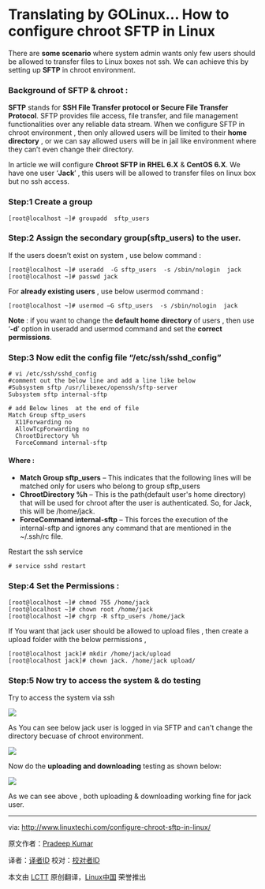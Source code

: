 Translating by GOLinux... 
How to configure chroot SFTP in Linux
================================================================================
There are **some scenario** where system admin wants only few users should be  allowed to transfer files to Linux boxes not ssh. We can achieve this by setting up **SFTP** in chroot environment.

### Background of SFTP & chroot : ###

**SFTP** stands for **SSH File Transfer protocol or Secure File Transfer Protocol**. SFTP provides file access, file transfer, and file management functionalities over any reliable data stream. When we configure SFTP in chroot environment , then only allowed users will be limited to their **home directory** , or we can say allowed users will be in jail like environment where they can’t even change their directory.

In article we will configure **Chroot SFTP in RHEL 6.X** & **CentOS 6.X**. We have one user ‘**Jack**’ , this users will be allowed to transfer files on linux box but no ssh access.

### Step:1  Create a group ###

    [root@localhost ~]# groupadd  sftp_users

### Step:2 Assign the secondary group(sftp_users) to the user. ###

If the users doesn’t exist on system , use below command :

    [root@localhost ~]# useradd  -G sftp_users  -s /sbin/nologin  jack
    [root@localhost ~]# passwd jack

For **already existing users** , use below usermod command :

    [root@localhost ~]# usermod –G sftp_users  -s /sbin/nologin  jack

**Note** : if you want to change the **default home directory** of users , then use ‘**-d**’ option in useradd and usermod  command and set the **correct permissions**.

### Step:3 Now edit the config file “/etc/ssh/sshd_config” ###

    # vi /etc/ssh/sshd_config
    #comment out the below line and add a line like below
    #Subsystem sftp /usr/libexec/openssh/sftp-server
    Subsystem sftp internal-sftp
    
    # add Below lines  at the end of file
    Match Group sftp_users
      X11Forwarding no
      AllowTcpForwarding no
      ChrootDirectory %h                      
      ForceCommand internal-sftp

#### Where : ####

- **Match Group sftp_users** – This indicates that the following lines will be matched only for users who belong to group sftp_users
- **ChrootDirectory %h** – This is the path(default user's home directory) that will be used for chroot after the user is authenticated. So, for Jack, this will be /home/jack.
- **ForceCommand internal-sftp** – This forces the execution of the internal-sftp and ignores any command that are mentioned in the ~/.ssh/rc file.

Restart the ssh service

    # service sshd restart

### Step:4 Set the Permissions : ###

    [root@localhost ~]# chmod 755 /home/jack
    [root@localhost ~]# chown root /home/jack
    [root@localhost ~]# chgrp -R sftp_users /home/jack

If You want that jack user should be allowed to upload files , then create a upload folder with the below permissions ,

    [root@localhost jack]# mkdir /home/jack/upload
    [root@localhost jack]# chown jack. /home/jack upload/

### Step:5  Now try to access the system & do testing ###

Try to access the system via ssh 

![](http://www.linuxtechi.com/wp-content/uploads/2014/07/ssh-try.png)

As You can see below jack user is logged in  via SFTP and can't change the directory becuase of chroot environment.

![](http://www.linuxtechi.com/wp-content/uploads/2014/07/sftp-login.png)

Now do the **uploading and downloading** testing as shown below:

![](http://www.linuxtechi.com/wp-content/uploads/2014/07/sftp-upload-download.png)

As we can see above , both uploading & downloading working fine for jack user.

--------------------------------------------------------------------------------

via: http://www.linuxtechi.com/configure-chroot-sftp-in-linux/

原文作者：[Pradeep Kumar][a]

译者：[译者ID](https://github.com/译者ID) 校对：[校对者ID](https://github.com/校对者ID)

本文由 [LCTT](https://github.com/LCTT/TranslateProject) 原创翻译，[Linux中国](http://linux.cn/) 荣誉推出

[a]:http://www.linuxtechi.com/author/pradeep/

